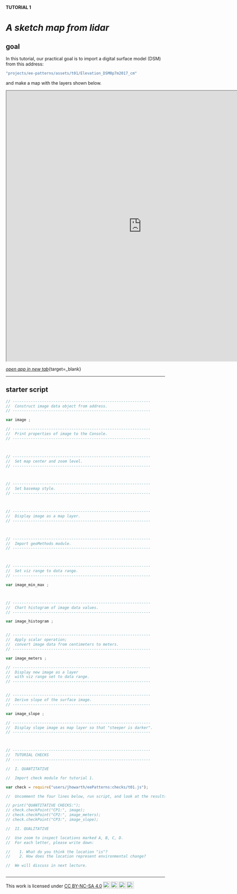 __TUTORIAL 1__

# _**A sketch map from lidar**_   

## __goal__  

In this tutorial, our practical goal is to import a digital surface model (DSM) from this address:

```js
"projects/ee-patterns/assets/t01/Elevation_DSM0p7m2017_cm"
```

and make a map with the layers shown below.  

<iframe
  src="https://ee-patterns.projects.earthengine.app/view/tutorial-01"
  style="width:854px; height:854px"
></iframe>  

[_open app in new tab_](https://ee-patterns.projects.earthengine.app/view/tutorial-01){target=_blank}


--- 

## __starter script__  

```js
// -------------------------------------------------------------
//  Construct image data object from address.
// -------------------------------------------------------------

var image ;

// -------------------------------------------------------------
//  Print properties of image to the Console. 
// -------------------------------------------------------------



// -------------------------------------------------------------
//  Set map center and zoom level.
// -------------------------------------------------------------



// -------------------------------------------------------------
//  Set basemap style.
// -------------------------------------------------------------



// -------------------------------------------------------------
//  Display image as a map layer.
// -------------------------------------------------------------



// -------------------------------------------------------------
//  Import geoMethods module. 
// -------------------------------------------------------------



// -------------------------------------------------------------
//  Set viz range to data range.
// -------------------------------------------------------------

var image_min_max ;



// -------------------------------------------------------------
//  Chart histogram of image data values.
// -------------------------------------------------------------

var image_histogram ;


// -------------------------------------------------------------
//  Apply scalar operation; 
//  convert image data from centimeters to meters.
// -------------------------------------------------------------

var image_meters ;

// -------------------------------------------------------------
//  Display new image as a layer
//  with viz range set to data range.
// -------------------------------------------------------------


// -------------------------------------------------------------
//  Derive slope of the surface image. 
// -------------------------------------------------------------

var image_slope ;

// -------------------------------------------------------------
//  Display slope image as map layer so that "steeper is darker".
// -------------------------------------------------------------



// -------------------------------------------------------------
//  TUTORIAL CHECKS
// -------------------------------------------------------------

//  I. QUANTITATIVE 

//  Import check module for tutorial 1.

var check = require("users/jhowarth/eePatterns:checks/t01.js");

//  Uncomment the four lines below, run script, and look at the results in Console. 

// print("QUANTITATIVE CHECKS:");
// check.checkPoint("CP1:", image);
// check.checkPoint("CP2:", image_meters);
// check.checkPoint("CP3:", image_slope);

//  II. QUALITATIVE  

//  Use zoom to inspect locations marked A, B, C, D.
//  For each letter, please write down:

//    1. What do you think the location "is"?
//    2. How does the location represent environmental change?

//  We will discuss in next lecture. 



```

---

<p xmlns:cc="http://creativecommons.org/ns#" >This work is licensed under <a href="https://creativecommons.org/licenses/by-nc-sa/4.0/?ref=chooser-v1" target="_blank" rel="license noopener noreferrer" style="display:inline-block;">CC BY-NC-SA 4.0<img style="height:22px!important;margin-left:3px;vertical-align:text-bottom;" src="https://mirrors.creativecommons.org/presskit/icons/cc.svg?ref=chooser-v1" alt=""><img style="height:22px!important;margin-left:3px;vertical-align:text-bottom;" src="https://mirrors.creativecommons.org/presskit/icons/by.svg?ref=chooser-v1" alt=""><img style="height:22px!important;margin-left:3px;vertical-align:text-bottom;" src="https://mirrors.creativecommons.org/presskit/icons/nc.svg?ref=chooser-v1" alt=""><img style="height:22px!important;margin-left:3px;vertical-align:text-bottom;" src="https://mirrors.creativecommons.org/presskit/icons/sa.svg?ref=chooser-v1" alt=""></a></p>